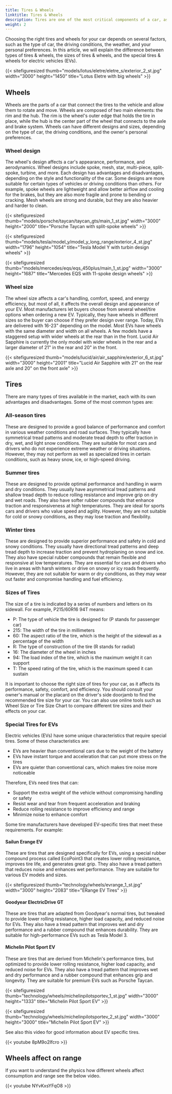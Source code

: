 ```yaml
---
title: Tires & Wheels
linktitle: Tires & Wheels
description: Tires are one of the most critical components of a car, as they affect its performance, safety, comfort, and efficiency.
weight: 2
---
```

<!-- markdownlint-disable MD033 -->

Choosing the right tires and wheels for your car depends on several factors, such as the type of car, the driving conditions, the weather, and your personal preferences. In this article, we will explain the difference between types of tires & wheels, the sizes of tires & wheels, and the special tires & wheels for electric vehicles (EVs).

{{< sitefiguresized thumb="models/lotus/eletre/eletre_s/exterior_2_st.jpg" width="3000" height="1450" title="Lotus Eletre with big wheels" >}}


## Wheels

Wheels are the parts of a car that connect the tires to the vehicle and allow them to rotate and move. Wheels are composed of two main elements: the rim and the hub. The rim is the wheel's outer edge that holds the tire in place, while the hub is the center part of the wheel that connects to the axle and brake system. Wheels can have different designs and sizes, depending on the type of car, the driving conditions, and the owner's personal preferences.

### Wheel design

The wheel's design affects a car's appearance, performance, and aerodynamics. Wheel designs include spoke, mesh, star, multi-piece, split-spoke, turbine, and more. Each design has advantages and disadvantages, depending on the style and functionality of the car. Some designs are more suitable for certain types of vehicles or driving conditions than others. For example, spoke wheels are lightweight and allow better airflow and cooling for the brakes, but they are also more fragile and prone to bending or cracking. Mesh wheels are strong and durable, but they are also heavier and harder to clean.

{{< sitefiguresized thumb="models/porsche/taycan/taycan_gts/main_1_st.jpg" width="3000" height="2000" title="Porsche Taycan with split-spoke wheels" >}}

{{< sitefiguresized thumb="models/tesla/model_y/model_y_long_range/exterior_4_st.jpg" width="1796" height="1054" title="Tesla Model Y with turbin design wheels" >}}

{{< sitefiguresized thumb="models/mercedes/eqs/eqs_450plus/main_1_st.jpg" width="3000" height="1687" title="Mercedes EQS with 11-spoke design wheels" >}}

### Wheel size

The wheel size affects a car's handling, comfort, speed, and energy efficiency, but most of all, it affects the overall design and appearance of your EV.
Most manufacturers let buyers choose from several wheel/tire options when ordering a new EV. Typically, they have wheels in different sizes so the buyer can choose if they prefer design over range.
Today, EVs are delivered with 16-23" depending on the model.
Most EVs have wheels with the same diameter and width on all wheels. A few models have a staggered setup with wider wheels at the rear than in the front.
Lucid Air Sapphire is currently the only model with wider wheels in the rear and a larger diameter of 21" in the rear and 20" in the front.

{{< sitefiguresized thumb="models/lucid/air/air_sapphire/exterior_6_st.jpg" width="3000" height="2001" title="Lucid Air Sapphire with 21\" on the rear axle and 20\" on the front axle" >}}

## Tires

There are many types of tires available in the market, each with its own advantages and disadvantages. Some of the most common types are:

### All-season tires

These are designed to provide a good balance of performance and comfort in various weather conditions and road surfaces. They typically have symmetrical tread patterns and moderate tread depth to offer traction in dry, wet, and light snow conditions. They are suitable for most cars and drivers who do not experience extreme weather or driving situations. However, they may not perform as well as specialized tires in certain conditions, such as heavy snow, ice, or high-speed driving.

### Summer tires

These are designed to provide optimal performance and handling in warm and dry conditions. They usually have asymmetrical tread patterns and shallow tread depth to reduce rolling resistance and improve grip on dry and wet roads. They also have softer rubber compounds that enhance traction and responsiveness at high temperatures. They are ideal for sports cars and drivers who value speed and agility. However, they are not suitable for cold or snowy conditions, as they may lose traction and flexibility.

### Winter tires

These are designed to provide superior performance and safety in cold and snowy conditions. They usually have directional tread patterns and deep tread depth to increase traction and prevent hydroplaning on snow and ice. They also have special rubber compounds that remain flexible and responsive at low temperatures. They are essential for cars and drivers who live in areas with harsh winters or drive on snowy or icy roads frequently. However, they are not suitable for warm or dry conditions, as they may wear out faster and compromise handling and fuel efficiency.

### Sizes of Tires

The size of a tire is indicated by a series of numbers and letters on its sidewall. For example, P215/60R16 94T means:

- P: The type of vehicle the tire is designed for (P stands for passenger car)
- 215: The width of the tire in millimeters
- 60: The aspect ratio of the tire, which is the height of the sidewall as a percentage of the width
- R: The type of construction of the tire (R stands for radial)
- 16: The diameter of the wheel in inches
- 94: The load index of the tire, which is the maximum weight it can support
- T: The speed rating of the tire, which is the maximum speed it can sustain

It is important to choose the right size of tires for your car, as it affects its performance, safety, comfort, and efficiency. You should consult your owner's manual or the placard on the driver's side doorjamb to find the recommended tire size for your car. You can also use online tools such as Wheel Size or Tire Size Chart to compare different tire sizes and their effects on your car.

### Special Tires for EVs

Electric vehicles (EVs) have some unique characteristics that require special tires. Some of these characteristics are:

- EVs are heavier than conventional cars due to the weight of the battery
- EVs have instant torque and acceleration that can put more stress on the tires
- EVs are quieter than conventional cars, which makes tire noise more noticeable

Therefore, EVs need tires that can:

- Support the extra weight of the vehicle without compromising handling or safety
- Resist wear and tear from frequent acceleration and braking
- Reduce rolling resistance to improve efficiency and range
- Minimize noise to enhance comfort

Some tire manufacturers have developed EV-specific tires that meet these requirements. For example:

#### Sailun Erange EV

These are tires that are designed specifically for EVs, using a special rubber compound process called EcoPoint3 that creates lower rolling resistance, improves tire life, and generates great grip. They also have a tread pattern that reduces noise and enhances wet performance. They are suitable for various EV models and sizes.

{{< sitefiguresized thumb="technology/wheels/evrange_1_st.jpg" width="3000" height="2083" title="ERange EV Tires" >}}

#### Goodyear ElectricDrive GT

These are tires that are adapted from Goodyear's normal tires, but tweaked to provide lower rolling resistance, higher load capacity, and reduced noise for EVs. They also have a tread pattern that improves wet and dry performance and a rubber compound that enhances durability. They are suitable for high-performance EVs such as Tesla Model 3.

#### Michelin Pilot Sport EV

These are tires that are derived from Michelin's performance tires, but optimized to provide lower rolling resistance, higher load capacity, and reduced noise for EVs. They also have a tread pattern that improves wet and dry performance and a rubber compound that enhances grip and longevity. They are suitable for premium EVs such as Porsche Taycan.

{{< sitefiguresized thumb="technology/wheels/michelinpilotsportev_1_st.jpg" width="3000" height="1333" title="Michelin Pilot Sport EV" >}}

{{< sitefiguresized thumb="technology/wheels/michelinpilotsportev_2_st.jpg" width="3000" height="3000" title="Michelin Pilot Sport EV" >}}

See also this video for good information about EV specific tires.

{{< youtube 8pM9o2Ifcro >}}

## Wheels affect on range

If you want to understand the physics how different wheels affect consumption and range see the below video. 

{{< youtube NYvKxsYFqO8 >}}